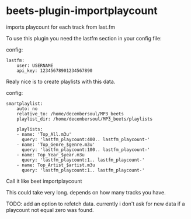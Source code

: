 # beets-plugin-importplaycount


imports playcount for each track from last.fm




To use this plugin you need the lastfm section in your config file:

config:

    lastfm:
        user: USERNAME
        api_key: 12345678901234567890


Realy nice is to create playlists with this data.

config:

    smartplaylist:
        auto: no
        relative_to: /home/decembersoul/MP3_beets
        playlist_dir: /home/decembersoul/MP3_beets/playlists
        
        playlists:
        - name: 'Top_All.m3u'
          query: 'lastfm_playcount:400.. lastfm_playcount-'
        - name: 'Top_Genre_$genre.m3u'
          query: 'lastfm_playcount:100.. lastfm_playcount-'
        - name: Top_Year_$year.m3u
          query: 'lastfm_playcount:1.. lastfm_playcount-'
        - name: Top_Artist_$artist.m3u
          query: 'lastfm_playcount:1.. lastfm_playcount-'


Call it like
	beet importplaycount

This could take very long. depends on how many tracks you have.


TODO:
add an option to refetch data. currently i don't ask for new data if a playcount not equal zero was found.
